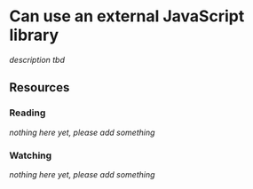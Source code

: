 # Can use an external JavaScript library
_description tbd_
## Resources
### Reading
_nothing here yet, please add something_
### Watching
_nothing here yet, please add something_
